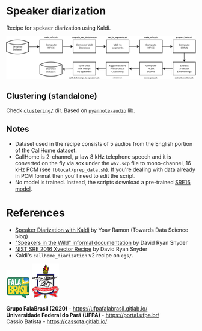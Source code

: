 # Speaker diarization

Recipe for spekaer diarization using Kaldi.

![](doc/dia.png)


## Clustering (standalone)

Check [`clustering/`](./clustering) dir.
Based on [`pyannote-audio`](https://github.com/pyannote/pyannote-audio) lib.


## Notes

- Dataset used in the recipe consists of 5 audios from the English portion of
  the CallHome dataset.
- CallHome is 2-channel, μ-law 8 kHz telephone speech and it is converted on
  the fly via sox under the `wav.scp` file to mono-channel, 16 kHz PCM 
  (see `fblocal/prep_data.sh`). If you're dealing with data already in PCM
  format then you'll need to edit the script.
- No model is trained. Instead, the scripts download a pre-trained 
  [SRE16 model](https://david-ryan-snyder.github.io/2017/10/04/model_sre16_v2.html).

# References

- [Speaker Diarization with Kaldi](https://towardsdatascience.com/speaker-diarization-with-kaldi-e30301b05cc8) by Yoav Ramon (Towards Data Science blog)
- ["Speakers in the Wild" informal documentation](https://github.com/kaldi-asr/kaldi/issues/2523#issuecomment-408935477) by David Ryan Snyder
- [NIST SRE 2016 Xvector Recipe](https://david-ryan-snyder.github.io/2017/10/04/model_sre16_v2.html) by David Ryan Snyder
- Kaldi's `callhome_diarization` v2 recipe on `egs/`.


[![FalaBrasil](../doc/logo_fb_github_footer.png)](https://ufpafalabrasil.gitlab.io/ "Visite o site do Grupo FalaBrasil") [![UFPA](../doc/logo_ufpa_github_footer.png)](https://portal.ufpa.br/ "Visite o site da UFPA")

__Grupo FalaBrasil (2020)__ - https://ufpafalabrasil.gitlab.io/      
__Universidade Federal do Pará (UFPA)__ - https://portal.ufpa.br/     
Cassio Batista - https://cassota.gitlab.io/    

